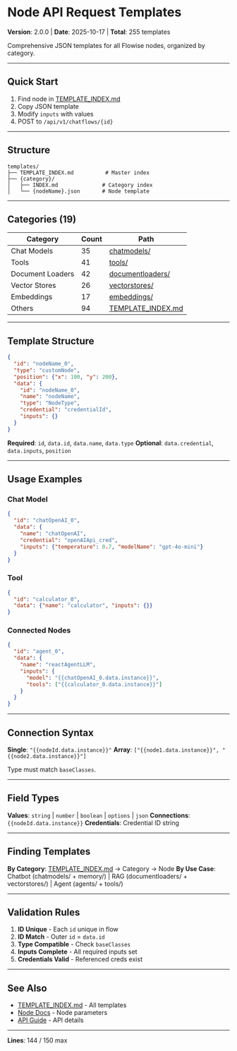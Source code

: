 # Node API Request Templates

**Version**: 2.0.0 | **Date**: 2025-10-17 | **Total**: 255 templates

Comprehensive JSON templates for all Flowise nodes, organized by category.

---

## Quick Start

1. Find node in [TEMPLATE_INDEX.md](TEMPLATE_INDEX.md)
2. Copy JSON template
3. Modify `inputs` with values
4. POST to `/api/v1/chatflows/{id}`

---

## Structure

```
templates/
├── TEMPLATE_INDEX.md          # Master index
├── {category}/
│   ├── INDEX.md              # Category index
│   └── {nodeName}.json       # Node template
```

---

## Categories (19)

| Category | Count | Path |
|----------|-------|------|
| Chat Models | 35 | [chatmodels/](chatmodels/) |
| Tools | 41 | [tools/](tools/) |
| Document Loaders | 42 | [documentloaders/](documentloaders/) |
| Vector Stores | 26 | [vectorstores/](vectorstores/) |
| Embeddings | 17 | [embeddings/](embeddings/) |
| Others | 94 | [TEMPLATE_INDEX.md](TEMPLATE_INDEX.md) |

---

## Template Structure

```json
{
  "id": "nodeName_0",
  "type": "customNode",
  "position": {"x": 100, "y": 200},
  "data": {
    "id": "nodeName_0",
    "name": "nodeName",
    "type": "NodeType",
    "credential": "credentialId",
    "inputs": {}
  }
}
```

**Required**: `id`, `data.id`, `data.name`, `data.type`
**Optional**: `data.credential`, `data.inputs`, `position`

---

## Usage Examples

### Chat Model
```json
{
  "id": "chatOpenAI_0",
  "data": {
    "name": "chatOpenAI",
    "credential": "openAIApi_cred",
    "inputs": {"temperature": 0.7, "modelName": "gpt-4o-mini"}
  }
}
```

### Tool
```json
{
  "id": "calculator_0",
  "data": {"name": "calculator", "inputs": {}}
}
```

### Connected Nodes
```json
{
  "id": "agent_0",
  "data": {
    "name": "reactAgentLLM",
    "inputs": {
      "model": "{{chatOpenAI_0.data.instance}}",
      "tools": ["{{calculator_0.data.instance}}"]
    }
  }
}
```

---

## Connection Syntax

**Single**: `"{{nodeId.data.instance}}"`
**Array**: `["{{node1.data.instance}}", "{{node2.data.instance}}"]`

Type must match `baseClasses`.

---

## Field Types

**Values**: `string` | `number` | `boolean` | `options` | `json`
**Connections**: `{{nodeId.data.instance}}`
**Credentials**: Credential ID string

---

## Finding Templates

**By Category**: [TEMPLATE_INDEX.md](TEMPLATE_INDEX.md) → Category → Node
**By Use Case**: Chatbot (chatmodels/ + memory/) | RAG (documentloaders/ + vectorstores/) | Agent (agents/ + tools/)

---

## Validation Rules

1. **ID Unique** - Each `id` unique in flow
2. **ID Match** - Outer `id` = `data.id`
3. **Type Compatible** - Check `baseClasses`
4. **Inputs Complete** - All required inputs set
5. **Credentials Valid** - Referenced creds exist

---

## See Also

- [TEMPLATE_INDEX.md](TEMPLATE_INDEX.md) - All templates
- [Node Docs](../README.md) - Node parameters
- [API Guide](../../api/02-node-structure.md) - API details

---

**Lines**: 144 / 150 max
